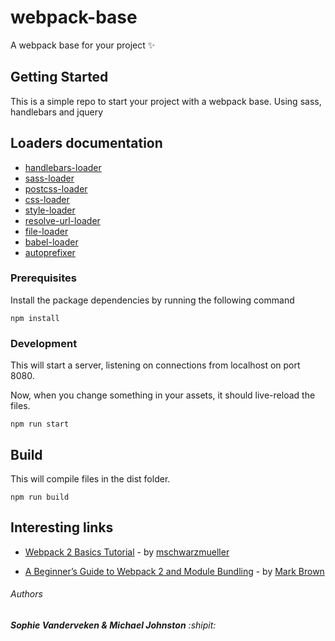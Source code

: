 # webpack-base
A webpack base for your project :sparkles:

## Getting Started
This is a simple repo to start your project with a webpack base. Using sass, handlebars and jquery 

## Loaders documentation

* [handlebars-loader](https://github.com/pcardune/handlebars-loader)
* [sass-loader](https://github.com/webpack-contrib/sass-loader)
* [postcss-loader](https://github.com/postcss/postcss-loader)
* [css-loader](https://github.com/webpack-contrib/css-loader)
* [style-loader](https://github.com/webpack-contrib/style-loader)
* [resolve-url-loader](https://github.com/bholloway/resolve-url-loader)
* [file-loader](https://github.com/webpack-contrib/file-loader)
* [babel-loader](https://github.com/babel/babel-loader)
* [autoprefixer](https://github.com/postcss/autoprefixer)

### Prerequisites

Install the package dependencies by running the following command

```
npm install
```
### Development

This will start a server, listening on connections from localhost on port 8080.

Now, when you change something in your assets, it should live-reload the files.

```
npm run start
```
## Build 

This will compile files in the dist folder.

```
npm run build
```
## Interesting links

* [Webpack 2 Basics Tutorial](https://www.youtube.com/watch?v=HNRt0lODCQM) - by [mschwarzmueller](https://github.com/mschwarzmueller)

* [A Beginner’s Guide to Webpack 2 and Module Bundling](https://www.sitepoint.com/beginners-guide-to-webpack-2-and-module-bundling/) - by [Mark Brown](https://www.sitepoint.com/author/mbrown/)

###### Authors

###### **Sophie Vanderveken & Michael Johnston** :shipit:
